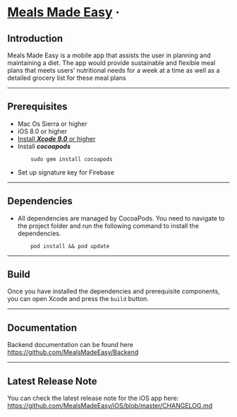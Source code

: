 # [Meals Made Easy](https://github.com/MealsMadeEasy/iOS) &middot;  

## Introduction
Meals Made Easy is a mobile app that assists the user in planning and maintaining a diet. The app would provide sustainable and flexible meal plans that meets users’ nutritional needs for a week at a time as well as a detailed grocery list for these meal plans

---
## Prerequisites
- Mac Os Sierra or higher
- iOS 8.0 or higher
- [Install ***Xcode 9.0*** or higher](https://developer.apple.com/xcode/)
- Install ***cocoapods***
    ```
        sudo gem install cocoapods
    ```
- Set up signature key for Firebase

---

## Dependencies
- All dependencies are managed by CocoaPods. You need to navigate to the project folder and run the following command to install the dependencies.

    ```
        pod install && pod update
    ```
---

## Build
Once you have installed the dependencies and prerequisite components, you can open Xcode and press the `build` button.

---

## Documentation
Backend documentation can be found here https://github.com/MealsMadeEasy/Backend

---

## Latest Release Note

You can check the latest release note for the iOS app here: 
https://github.com/MealsMadeEasy/iOS/blob/master/CHANGELOG.md
